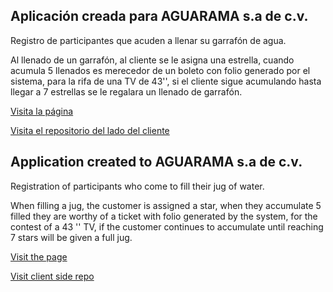 ## Aplicación creada para AGUARAMA s.a de c.v.

Registro de participantes que acuden a llenar su garrafón de agua.

Al llenado de un garrafón, al cliente se le asigna una estrella, cuando acumula 5 llenados es merecedor de un boleto con folio generado por el sistema, para la rifa de una TV de 43'', si el cliente sigue acumulando hasta llegar a 7 estrellas se le regalara un llenado de garrafón.

[Visita la página](https://aguarama.netlify.app)

[Visita el repositorio del lado del cliente](https://github.com/adanlazcano/aguarama-star-counter)


## Application created to AGUARAMA s.a de c.v.

Registration of participants who come to fill their jug ​​of water.

When filling a jug, the customer is assigned a star, when they accumulate 5 filled they are worthy of a ticket with folio generated by the system, for the contest of a 43 '' TV, if the customer continues to accumulate until reaching 7 stars will be given a full jug.

[Visit the page](https://aguarama.netlify.app)

[Visit client side repo](https://github.com/adanlazcano/aguarama-star-counter)


